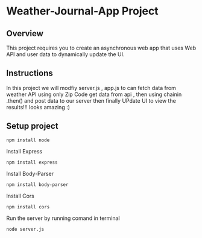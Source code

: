 # Weather-Journal-App Project

## Overview
This project requires you to create an asynchronous web app that uses Web API and user data to dynamically update the UI. 

## Instructions
In this project we will modfiy server.js , app.js to can fetch data from weather API using only Zip Code
get data from api , then using chainin .then() and post data to our server then finally UPdate UI to view the results!!!
looks amazing :)

## Setup project
```
npm install node
```
Install Express
```
npm install express
```
Install Body-Parser
```
npm install body-parser
```
Install Cors
```
npm install cors
```
Run the server by running comand in terminal
```
node server.js
```
